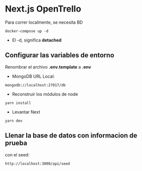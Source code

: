 # Next.js OpenTrello
Para correr localmente, se necesita BD
````
docker-compose up -d
````

* El -d, significa __detached__


## Configurar las variables de entorno
Renombrar el archivo __.env.template__ a __.env__
* MongoDB URL Local: 
```
mongodb://localhost:27017/db
```
* Reconstruir los módulos de node
```
yarn install
```
* Levantar Next
```
yarn dev
```

## Llenar la base de datos con informacion de prueba

con el seed: 
```
http://localhost:3000/api/seed
```
